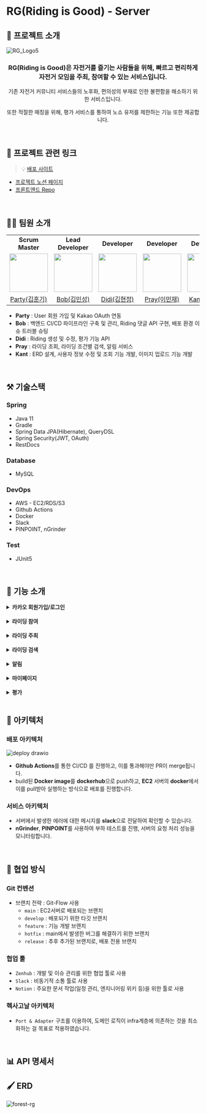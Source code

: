 # RG(Riding is Good) - Server
## 📝 프로젝트 소개
![RG_Logo5](https://user-images.githubusercontent.com/72663337/184543063-36de836d-b3a4-4772-b846-139d13a52677.png)

<div align='center'>
  <h3> RG(Riding is Good)은 자전거를 즐기는 사람들을 위해, 
    빠르고 편리하게 자전거 모임을 주최, 참여할 수 있는 서비스입니다. </h3>
  <p>기존 자전거 커뮤니티 서비스들의 노후화, 편의성의 부재로 인한 불편함을 해소하기 위한 서비스입니다.</p>
  <p> 또한 적절한 매칭을 위해, 평가 서비스를 통하여 노쇼 유저를 제한하는 기능 또한 제공합니다.</p>
</div>
  
<br>

## 🔗 프로젝트 관련 링크
> 💡 [배포 사이트](https://cool-dusk-ced14a.netlify.app/)
- [프로젝트 노션 페이지](https://backend-devcourse.notion.site/05-Forest-2164c428cb744e27befa34a395de1769)
- [프론트엔드 Repo](https://github.com/prgrms-web-devcourse/Team-Forest-RG-FE)

<br>

## 🧑‍💻 팀원 소개

<table>
  <tr>
    <td align="center"><b>Scrum Master</b></td>
    <td align="center"><b>Lead Developer</b></td>
    <td align="center"><b>Developer</b></td>
    <td align="center"><b>Developer</b></td>
    <td align="center"><b>Developer</b></td>
  </tr>
  <tr>
    <td>
        <a href="https://github.com/HunkiKim">
            <img src="https://avatars.githubusercontent.com/u/66348135?v=4" width="100px" />
        </a>
    </td>
    <td>
        <a href="https://github.com/epicblues">
            <img src="https://avatars.githubusercontent.com/u/19306609?v=4" width="100px" />
        </a>
    </td>
    <td>
        <a href="https://github.com/kkj0419">
            <img src="https://avatars.githubusercontent.com/u/72663337?v=4" width="100px" />
        </a>
    </td>
    <td>
        <a href="https://github.com/blessing333">
            <img src="https://avatars.githubusercontent.com/u/65841596?v=4" width="100px" />
        </a>
    </td>
    <td>
        <a href="https://github.com/res-cogitans">
            <img src="https://avatars.githubusercontent.com/u/54278885?v=4" width="100px" />
        </a>
    </td>
  </tr>

  <tr> 
    <td align="center"><a href="https://github.com/HunkiKim">Party(김훈기)</a></td>
    <td align="center"><a href="https://github.com/epicblues">Bob(김민성)</a></td>
    <td align="center"><a href="https://github.com/kkj0419">Didi(김현정)</a></td>
    <td align="center"><a href="https://github.com/blessing333">Pray(이민재)</a></td>
    <td align="center"><a href="https://github.com/res-cogitans">Kant(이한빈)</a></td>
  </tr>

</table>

- **Party** : User 회원 가입 및 Kakao OAuth 연동 
- **Bob** : 백엔드 CI/CD 파이프라인 구축 및 관리, Riding 댓글 API 구현, 배포 환경 이슈 트러블 슈팅
- **Didi** : Riding 생성 및 수정, 평가 기능 API
- **Pray** : 라이딩 조회, 라이딩 조건별 검색, 알림 서비스
- **Kant** : ERD 설계, 사용자 정보 수정 및 조회 기능 개발, 이미지 업로드 기능 개발

<br>

## ⚒ 기술스택

### Spring
- Java 11
- Gradle
- Spring Data JPA(Hibernate), QueryDSL
- Spring Security(JWT, OAuth)
- RestDocs

### Database
- MySQL

### DevOps
- AWS - EC2/RDS/S3
- Github Actions
- Docker
- Slack
- PINPOINT, nGrinder

### Test
- JUnit5

<br>

## 💌 기능 소개

<details>
    <summary><b>카카오 회원가입/로그인</b></summary>
  
- 카카오 간편 회원가입을 통하여 서비스에 가입하고, 로그인할 수 있음
</details>

<br>

<details>
    <summary><b>라이딩 참여</b></summary>
  
- 모집 중인 라이딩에 참여 신청을 할 수 있음
</details>

<br>

<details>
    <summary><b>라이딩 주최</b></summary>
  
- 지정된 양식에 따라 라이딩 모집 게시글을 편리하게 작성할 수 있음
</details>

<br>

<details>
    <summary><b>라이딩 검색</b></summary>

- 자전거 종류, 모집 상태, 레벨, 지역에 따른 라이딩 모집 게시글을 검색할 수 있음
</details>

<br>

<details>
    <summary><b>알림</b></summary>
  
- 주최했던 라이딩에 대하여, 다른 사용자가 신청-취소하면 그에 대한 알림을 받을 수 있음
</details>

<br>

<details>
    <summary><b>마이페이지</b></summary>
  
- 참여한, 참여했던 라이딩 정보와, 내가 주최했던 라이딩 게시글 정보들을 볼 수 있음
- 회원 정보를 수정할 수 있음
</details>

<br>

<details>
    <summary><b>평가</b></summary>
  
- 참여했던 라이딩에 대하여, 참여자들을 평가할 수 있음
- 라이딩을 주최한 라이딩 리더는, 멤버들의 노쇼 여부를 체크하여 해당 멤버에게 제약을 줄 수 있음
</details>

<br>


## 💬 아키텍처
### 배포 아키텍처
![deploy drawio](https://user-images.githubusercontent.com/72663337/184635974-7d1f9e9c-6133-4212-aaac-3e5a95e9779f.png)
- **Github Actions**를 통한 CI/CD 를 진행하고, 이를 통과해야만 PR이 merge됩니다.
- build된 **Docker image**를 **dockerhub**으로 push하고, **EC2** 서버의 **docker**에서 이를 pull받아 실행하는 방식으로 배포를 진행합니다.

### 서비스 아키텍처

- 서버에서 발생한 에러에 대한 메시지를 **slack**으로 전달하여 확인할 수 있습니다.
- **nGrinder**, **PINPOINT**를 사용하여 부하 테스트를 진행, 서버의 요청 처리 성능을 모니터링합니다.

<br>

## 🙌 협업 방식

### Git 컨벤션

- 브랜치 전략 : Git-Flow 사용
  - `main` : EC2서버로 배포되는 브랜치
  - `develop` : 배포되기 위한 타깃 브랜치
  - `feature` : 기능 개발 브랜치
  - `hotfix` : main에서 발생한 버그를 해결하기 위한 브랜치
  - `release` : 추후 추가된 브랜치로, 배포 전용 브랜치 

### 협업 툴

- `Zenhub` : 개발 및 이슈 관리를 위한 협업 툴로 사용
- `Slack` : 비동기적 소통 툴로 사용
- `Notion` : 주요한 문서 작업(일정 관리, 엔지니어링 위키 등)을 위한 툴로 사용

### 헥사고날 아키텍처

- `Port & Adapter` 구조를 이용하여, 도메인 로직이 infra계층에 의존하는 것을 최소화하는 걸 목표로 적용하였습니다.

<br>

## 📊 API 명세서


## 🖌 ERD

![forest-rg](https://user-images.githubusercontent.com/72663337/184542888-b0c0c238-5b6a-41bd-8c41-6e4015be2da7.png)
